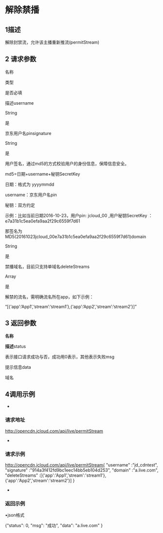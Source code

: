# 解除禁播

## 1描述

解除封禁流，允许该主播重新推流(permitStream)

## 2 请求参数

名称

类型

是否必填

描述username

String

是

京东用户名pinsignature

String

是

用户签名，通过md5的方式校验用户的身份信息，保障信息安全。

md5=日期+username+秘钥SecretKey

日期：格式为 yyyymmdd

username：京东用户名pin

秘钥：双方约定

示例：比如当前日期2016-10-23，用户pin: jcloud_00 ,用户秘钥SecretKey ：e7a31b1c5ea0efa9aa2f29c6559f7d61

那签名为MD5(20161023jcloud_00e7a31b1c5ea0efa9aa2f29c6559f7d61)domain

String

是

禁播域名，目前只支持单域名deleteStreams


Array

是

解禁的流名，需明确流名所在app，如下示例：

“[{‘app’:‘App1’,‘stream’:‘stream1’},{‘app’:‘App2’,‘stream’:‘stream2’}]”

## 3 返回参数

**名称**

**描述**status

表示接口请求成功与否，成功用0表示，其他表示失败msg

提示信息data

域名

## 4调用示例

* 
### 请求地址

http://opencdn.jcloud.com/api/live/permitStream

* 
### 请求示例

http://opencdn.jcloud.com/api/live/permitStream{
"username" :"jd_cdntest",
"signature" :"914a3f412fd9bc1eec14bb5eb104d253",
"domain" :"a.live.com",
"deleteStreams" :[{'app':'App1','stream':'stream1'},{'app':'App2','stream':'stream2'}]
}

* 
### 返回示例

•json格式

{"status": 0,
"msg": "成功",
"data": "a.live.com"
}
